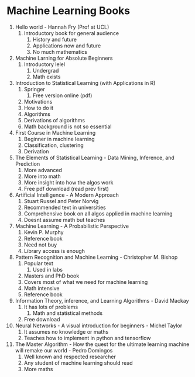 # Machine Learning Books #
1. Hello world - Hannah Fry (Prof at UCL)
	1. Introductory book for general audience
		1. History and future
		2. Applications now and future
		3. No much mathematics
2. Machine Larning for Absolute Beginners
	1. Introductory lelel
		1. Undergrad
		2. Math exists
3. Introduction to Statistical Learning (with Applications in R)
	1. Springer
		1. Free version online (pdf)
	2. Motivations
	3. How to do it
	4. Algorithms
	5. Derivations of algorithms
	6. Math background is not so essential
4. First Course in Machine Learning
	1. Beginner in machine learning
	2. Classification, clustering
	3. Derivation
5. The Elements of Statistical Learning - Data Mining, Inference, and Prediction
	1. More advanced
	2. More into math
	3. More insight into how the algos work
	4. Free pdf download (read prev first)
6. Artificial Intelligence - A Modern Approach
	1. Stuart Russel and Peter Norvig
	2. Recommended text in universities
	3. Comprehensive book on all algos applied in machine learning
	4. Doesnt assume math but teaches
7. Machine Learning - A Probabilistic Perspective
	1. Kevin P. Murphy
	2. Reference book
	3. Need not buy
	4. Library access is enough
8. Pattern Recognition and Machine Learning - Christopher M. Bishop
	1. Popular text
		1. Used in labs
	2. Masters and PhD book
	3. Covers most of what we need for machine learning
	4. Math intensive
	5. Reference book
9. Information Theory, inference, and Learning Algorithms - David Mackay
	1. It has lots of problems
		1. Math and statistical methods
	2. Free download
10. Neural Networks - A visual introduction for beginners - Michel Taylor
	1. It assumes no knowledge or maths
	2. Teaches how to implement in python and tensorflow
11. The Master Algorithm - How the quest for the ultimate learning machine will remake our world - Pedro Domingos
	1. Well known and respected researcher
	2. Any student of machine learning should read
	3. More maths
